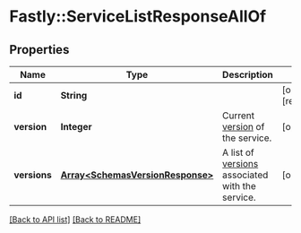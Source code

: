 # Fastly::ServiceListResponseAllOf

## Properties

| Name | Type | Description | Notes |
| ---- | ---- | ----------- | ----- |
| **id** | **String** |  | [optional][readonly] |
| **version** | **Integer** | Current [version](https://www.fastly.com/documentation/reference/api/services/version/) of the service. | [optional] |
| **versions** | [**Array&lt;SchemasVersionResponse&gt;**](SchemasVersionResponse.md) | A list of [versions](https://www.fastly.com/documentation/reference/api/services/version/) associated with the service. | [optional] |

[[Back to API list]](../../README.md#endpoints) [[Back to README]](../../README.md)

